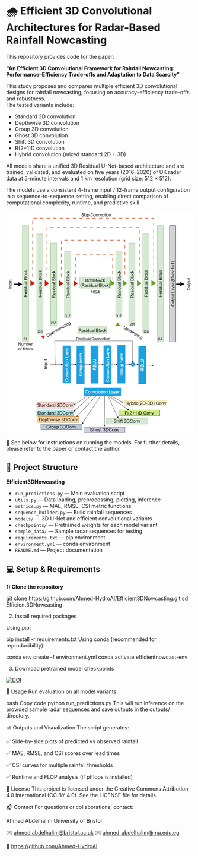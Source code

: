 # 🌧️ Efficient 3D Convolutional Architectures for Radar-Based Rainfall Nowcasting

This repository provides code for the paper:

**"An Efficient 3D Convolutional Framework for Rainfall Nowcasting: Performance–Efficiency Trade-offs and Adaptation to Data Scarcity"**

This study proposes and compares multiple efficient 3D convolutional designs for rainfall nowcasting, focusing on accuracy–efficiency trade-offs and robustness.  
The tested variants include:

- Standard 3D convolution  
- Depthwise 3D convolution  
- Group 3D convolution
- Ghost 3D convolution
- Shift 3D convolution
- R(2+1)D convolution  
- Hybrid convolution (mixed standard 2D + 3D)

All models share a unified 3D Residual U-Net-based architecture and are trained, validated, and evaluated on five years (2016–2020) of UK radar data at 5-minute intervals and 1 km resolution (grid size: 512 × 512).

The models use a consistent 4-frame input / 12-frame output configuration in a sequence-to-sequence setting, enabling direct comparison of computational complexity, runtime, and predictive skill.

![Model Architecture](assets/architecture.png)


📄 See below for instructions on running the models. For further details, please refer to the paper or contact the author.


## 📁 Project Structure

**Efficient3DNowcasting**
- `run_predictions.py` — Main evaluation script  
- `utils.py` — Data loading, preprocessing, plotting, inference  
- `metrics.py` — MAE, RMSE, CSI metric functions  
- `sequence_builder.py` — Build rainfall sequences  
- `models/` — 3D U-Net and efficient convolutional variants  
- `checkpoints/` — Pretrained weights for each model variant  
- `sample_data/` — Sample radar sequences for testing  
- `requirements.txt` — pip environment  
- `environment.yml` — conda environment  
- `README.md` — Project documentation


## 💻 Setup & Requirements

**1) Clone the repository**

git clone https://github.com/Ahmed-HydroAI/Efficient3DNowcasting.git
cd Efficient3DNowcasting

2) Install required packages

Using pip:

pip install -r requirements.txt
Using conda (recommended for reproducibility):

conda env create -f environment.yml
conda activate efficientnowcast-env

3) Download pretrained model checkpoints 

[![DOI](https://zenodo.org/badge/DOI/10.5281/zenodo.16883989.svg)](https://doi.org/10.5281/zenodo.16883989)


🚀 Usage
Run evaluation on all model variants:

bash
Copy code
python run_predictions.py
This will run inference on the provided sample radar sequences and save outputs in the outputs/ directory.

📊 Outputs and Visualization
The script generates:

✅ Side-by-side plots of predicted vs observed rainfall

✅ MAE, RMSE, and CSI scores over lead times

✅ CSI curves for multiple rainfall thresholds

✅ Runtime and FLOP analysis (if ptflops is installed)

📄 License
This project is licensed under the Creative Commons Attribution 4.0 International (CC BY 4.0).
See the LICENSE file for details.

📬 Contact
For questions or collaborations, contact:

Ahmed Abdelhalim
University of Bristol

✉️ ahmed.abdelhalim@bristol.ac.uk
✉️ ahmed_abdelhalim@mu.edu.eg

🔗 https://github.com/Ahmed-HydroAI
